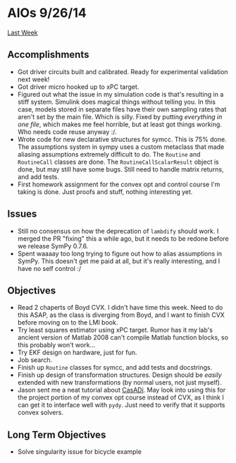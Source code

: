 # AIOs 9/26/14

[Last Week](aio_9_19_14.md)

## Accomplishments
- Got driver circuits built and calibrated. Ready for experimental validation
  next week!
- Got driver micro hooked up to xPC target.
- Figured out what the issue in my simulation code is that's resulting in a
  stiff system. Simulink does magical things without telling you. In this case,
  models stored in separate files have their own sampling rates that aren't set
  by the main file. Which is silly. Fixed by putting *everything in one file*,
  which makes me feel horrible, but at least got things working. Who needs code
  reuse anyway :/.
- Wrote code for new declarative structures for symcc. This is 75% done. The
  assumptions system in sympy uses a custom metaclass that made aliasing
  assumptions extremely difficult to do. The `Routine` and `RoutineCall`
  classes are done. The `RoutineCallScalarResult` object is done, but may still
  have some bugs. Still need to handle matrix returns, and add tests.
- First homework assignment for the convex opt and control course I'm taking is
  done. Just proofs and stuff, nothing interesting yet. 

## Issues
- Still no consensus on how the deprecation of `lambdify` should work. I merged
  the PR "fixing" this a while ago, but it needs to be redone before we release
  SymPy 0.7.6.
- Spent waaaay too long trying to figure out how to alias assumptions in SymPy.
  This doesn't get me paid at all, but it's really interesting, and I have no
  self control :/

## Objectives

- Read 2 chaperts of Boyd CVX. I didn't have time this week. Need to do this
  ASAP, as the class is diverging from Boyd, and I want to finish CVX before
  moving on to the LMI book.
- Try least squares estimator using xPC target. Rumor has it my lab's ancient
  version of Matlab 2008 can't compile Matlab function blocks, so this probably
  won't work...
- Try EKF design on hardware, just for fun.
- Job search.
- Finish up `Routine` classes for symcc, and add tests and docstrings.
- Finish up design of transformation structures. Design should be *easily*
  extended with new transformations (by normal users, not just myself).
- Jason sent me a neat tutorial about
  [CasADi](https://github.com/casadi/casadi). May look into using this for the
  project portion of my convex opt course instead of CVX, as I think I can get
  it to interface well with `pydy`. Just need to verify that it supports convex
  solvers.

## Long Term Objectives

- Solve singularity issue for bicycle example
